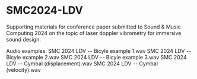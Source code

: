 # SMC2024-LDV
Supporting materials for conference paper submitted to Sound &amp; Music Computing 2024 on the topic of laser doppler vibrometry for immersive sound design.

Audio examples:
SMC 2024 LDV -- Bicyle example 1.wav
SMC 2024 LDV -- Bicyle example 2.wav
SMC 2024 LDV -- Bicyle example 3.wav
SMC 2024 LDV -- Cymbal (displacement).wav
SMC 2024 LDV -- Cymbal (velocity).wav
